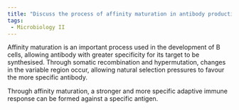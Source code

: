 ```yaml
---
title: "Discuss the process of affinity maturation in antibody production, explaining how B cells increase the affinity of antibodies for antigens. How does affinity maturation contribute to the effectiveness of the immune response? Provide examples to support your explanation. "
tags:
 - Microbiology II
---
```

Affinity maturation is an important process used in the development of B cells, allowing antibody with greater specificity for its target to be synthesised. Through somatic recombination and hypermutation, changes in the variable region occur, allowing natural selection pressures to favour the more specific antibody.  

Through affinity maturation, a stronger and more specific adaptive immune response can be formed against a specific antigen.  
